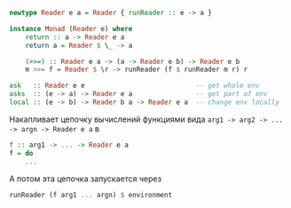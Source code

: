 ```haskell
newtype Reader e a = Reader { runReader :: e -> a }
```

```haskell
instance Monad (Reader e) where
    return :: a -> Reader e a
    return a = Reader $ \_ -> a

    (>>=) :: Reader e a -> (a -> Reader e b) -> Reader e b
    m >>= f = Reader $ \r -> runReader (f $ runReader m r) r
```

```haskell
ask   :: Reader e e                            -- get whole env
asks  :: (e -> a) -> Reader e a                -- get part of env
local :: (e -> b) -> Reader b a -> Reader e a  -- change env locally
```

Накапливает цепочку вычислений функциями вида `arg1 -> arg2 -> ... -> argn -> Reader e a` в 
```haskell
f :: arg1 -> ... -> Reader e a
f = do 
	...
```
А потом эта цепочка запускается через
```haskell
runReader (f arg1 ... argn) $ environment
```